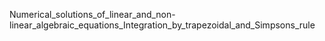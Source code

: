 Numerical_solutions_of_linear_and_non-linear_algebraic_equations_Integration_by_trapezoidal_and_Simpsons_rule
